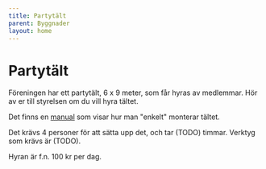 ```yaml
---
title: Partytält
parent: Byggnader
layout: home
---
```


# Partytält

Föreningen har ett partytält, 6 x 9 meter, som får hyras av medlemmar. Hör av er till styrelsen om du vill hyra tältet.

Det finns en [manual](assets/partytalt.pdf) som visar hur man "enkelt" monterar tältet.

Det krävs 4 personer för att sätta upp det, och tar (TODO) timmar. Verktyg som krävs är (TODO).

Hyran är f.n. 100 kr per dag.
